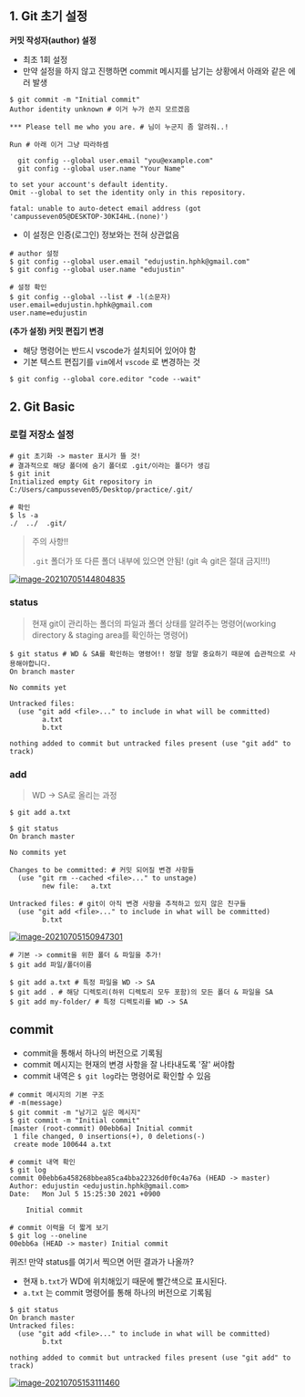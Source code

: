 ## 1. Git 초기 설정

**커밋 작성자(author) 설정**

- 최초 1회 설정
- 만약 설정을 하지 않고 진행하면 commit 메시지를 남기는 상황에서 아래와 같은 에러 발생

```
$ git commit -m "Initial commit"
Author identity unknown # 이거 누가 쓴지 모르겠음 

*** Please tell me who you are. # 님이 누군지 좀 알려줘..!

Run # 아래 이거 그냥 따라하셈
 
  git config --global user.email "you@example.com"
  git config --global user.name "Your Name"

to set your account's default identity.
Omit --global to set the identity only in this repository.

fatal: unable to auto-detect email address (got 'campusseven05@DESKTOP-30KI4HL.(none)')
```

- 이 설정은 인증(로그인) 정보와는 전혀 상관없음

```
# author 설정
$ git config --global user.email "edujustin.hphk@gmail.com"
$ git config --global user.name "edujustin"

# 설정 확인
$ git config --global --list # -l(소문자)
user.email=edujustin.hphk@gmail.com
user.name=edujustin
```

**(추가 설정) 커밋 편집기 변경**

- 해당 명령어는 반드시 vscode가 설치되어 있어야 함
- 기본 텍스트 편집기를 `vim`에서 `vscode` 로 변경하는 것

```
$ git config --global core.editor "code --wait"
```

## 2. Git Basic

### 로컬 저장소 설정

```
# git 초기화 -> master 표시가 뜰 것!
# 결과적으로 해당 폴더에 숨기 폴더로 .git/이라는 폴더가 생김
$ git init
Initialized empty Git repository in C:/Users/campusseven05/Desktop/practice/.git/

# 확인
$ ls -a
./  ../  .git/
```

> 주의 사항!!
>
> `.git` 폴더가 또 다른 폴더 내부에 있으면 안됨! (git 속 git은 절대 금지!!!)

[![image-20210705144804835](https://github.com/edujustin-hphk/TIL/raw/master/md-images/image-20210705144804835.png)](https://github.com/edujustin-hphk/TIL/blob/master/md-images/image-20210705144804835.png)

### status

> 현재 git이 관리하는 폴더의 파일과 폴더 상태를 알려주는 명령어(working directory & staging area를 확인하는 명령어)

```
$ git status # WD & SA를 확인하는 명령어!! 정말 정말 중요하기 때문에 습관적으로 사용해야합니다.
On branch master

No commits yet

Untracked files:
  (use "git add <file>..." to include in what will be committed)
        a.txt
        b.txt

nothing added to commit but untracked files present (use "git add" to track)
```

### add

> WD -> SA로 올리는 과정

```
$ git add a.txt

$ git status
On branch master

No commits yet

Changes to be committed: # 커밋 되어질 변경 사항들 
  (use "git rm --cached <file>..." to unstage)
        new file:   a.txt

Untracked files: # git이 아직 변경 사항을 추적하고 있지 않은 친구들
  (use "git add <file>..." to include in what will be committed)
        b.txt
```

[![image-20210705150947301](https://github.com/edujustin-hphk/TIL/raw/master/md-images/image-20210705150947301.png)](https://github.com/edujustin-hphk/TIL/blob/master/md-images/image-20210705150947301.png)

```
# 기본 -> commit을 위한 폴더 & 파일을 추가!
$ git add 파일/폴더이름

$ git add a.txt # 특정 파일을 WD -> SA 
$ git add . # 해당 디렉토리(하위 디렉토리 모두 포함)의 모든 폴더 & 파일을 SA 
$ git add my-folder/ # 특정 디렉토리를 WD -> SA
```

## commit

- commit을 통해서 하나의 버전으로 기록됨
- commit 메시지는 현재의 변경 사항을 잘 나타내도록 '잘' 써야함
- commit 내역은 `$ git log`라는 명령어로 확인할 수 있음

```
# commit 메시지의 기본 구조 
# -m(message)
$ git commit -m "남기고 싶은 메시지"
$ git commit -m "Initial commit"
[master (root-commit) 00ebb6a] Initial commit
 1 file changed, 0 insertions(+), 0 deletions(-)
 create mode 100644 a.txt

# commit 내역 확인
$ git log
commit 00ebb6a458268bbea85ca4bba22326d0f0c4a76a (HEAD -> master)
Author: edujustin <edujustin.hphk@gmail.com>
Date:   Mon Jul 5 15:25:30 2021 +0900

    Initial commit
    
# commit 이력을 더 짧게 보기 
$ git log --oneline
00ebb6a (HEAD -> master) Initial commit
```

퀴즈! 만약 status를 여기서 찍으면 어떤 결과가 나올까?

- 현재 `b.txt`가 WD에 위치해있기 때문에 빨간색으로 표시된다.
- `a.txt` 는 commit 명령어를 통해 하나의 버전으로 기록됨

```
$ git status
On branch master
Untracked files:
  (use "git add <file>..." to include in what will be committed)
        b.txt

nothing added to commit but untracked files present (use "git add" to track)
```

[![image-20210705153111460](https://github.com/edujustin-hphk/TIL/raw/master/md-images/image-20210705153111460.png)](https://github.com/edujustin-hphk/TIL/blob/master/md-images/image-20210705153111460.png)